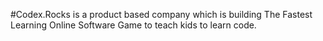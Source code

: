 #Codex.Rocks is a product based company which is building The Fastest Learning Online Software Game to teach kids to learn code.
